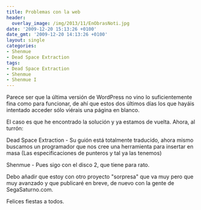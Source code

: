 ```yaml
---
title: Problemas con la web
header:
  overlay_image: /img/2013/11/EnObrasNoti.jpg
date: '2009-12-20 15:13:26 +0100'
date_gmt: '2009-12-20 14:13:26 +0100'
layout: single
categories:
- Shenmue
- Dead Space Extraction
tags:
- Dead Space Extraction
- Shenmue
- Shenmue I
---
```

Parece ser que la última versión de WordPress no vino lo suficientemente fina 
como para funcionar, de ahí que estos dos últimos días los que hayáis intentado 
acceder sólo viérais una página en blanco.

El caso es que he encontrado la solución y ya estamos de vuelta. Ahora, al turrón:

Dead Space Extraction - Su guión está totalmente traducido, ahora mismo buscamos 
un programador que nos cree una herramienta para insertar en masa 
(Las especificaciones de punteros y tal ya las tenemos)

Shenmue - Pues sigo con el disco 2, que tiene para rato.

Debo añadir que estoy con otro proyecto "sorpresa" que va muy pero que muy avanzado 
y que publicaré en breve, de nuevo con la gente de SegaSaturno.com.

Felices fiestas a todos.
